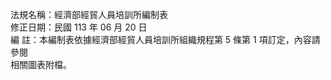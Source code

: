 法規名稱：經濟部經貿人員培訓所編制表  
修正日期：民國 113 年 06 月 20 日  
編 註：本編制表依據經濟部經貿人員培訓所組織規程第 5 條第 1 項訂定，內容請參閱  
相關圖表附檔。  



